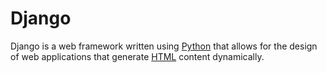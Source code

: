 # Django

Django is a web framework written using [Python](/wiki/Python) that allows for the design of web applications that generate [HTML](/wiki/HTML) content dynamically.